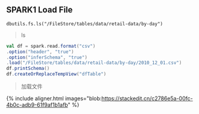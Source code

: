 ﻿## SPARK1 Load File

```
dbutils.fs.ls("/FileStore/tables/data/retail-data/by-day")
```

> ls

```scala
val df = spark.read.format("csv")
.option("header", "true")
.option("inferSchema", "true")
.load("/FileStore/tables/data/retail-data/by-day/2010_12_01.csv")
df.printSchema()
df.createOrReplaceTempView("dfTable")
```
>加载文件

{% include aligner.html images="blob:https://stackedit.cn/c2786e5a-00fc-4b0c-adb9-61f9af1b1afb" %}

